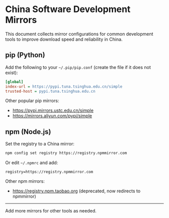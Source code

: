 # China Software Development Mirrors

This document collects mirror configurations for common development tools to improve download speed and reliability in China.

## pip (Python)

Add the following to your `~/.pip/pip.conf` (create the file if it does not exist):

```ini
[global]
index-url = https://pypi.tuna.tsinghua.edu.cn/simple
trusted-host = pypi.tuna.tsinghua.edu.cn
```

Other popular pip mirrors:

- https://pypi.mirrors.ustc.edu.cn/simple
- https://mirrors.aliyun.com/pypi/simple

## npm (Node.js)

Set the registry to a China mirror:

```sh
npm config set registry https://registry.npmmirror.com
```

Or edit `~/.npmrc` and add:

```
registry=https://registry.npmmirror.com
```

Other npm mirrors:

- https://registry.npm.taobao.org (deprecated, now redirects to npmmirror)

---

Add more mirrors for other tools as needed.
